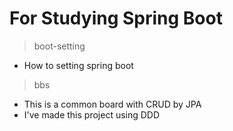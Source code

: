 # For Studying Spring Boot
> boot-setting
* How to setting spring boot
> bbs
* This is a common board with CRUD by JPA
* I've made this project using DDD
